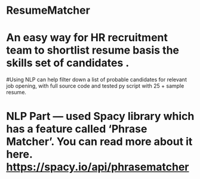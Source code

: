 # ResumeMatcher
# An easy way for HR recruitment team to shortlist  resume basis the skills set of candidates .
#Using NLP can help filter down a list of probable candidates for relevant job opening, with full source code and tested py script with  25 + sample resume.
# NLP Part — used Spacy library which has a feature called ‘Phrase Matcher’. You can read more about it here. https://spacy.io/api/phrasematcher
